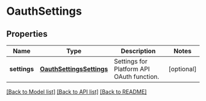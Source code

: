 # OauthSettings

## Properties
Name | Type | Description | Notes
------------ | ------------- | ------------- | -------------
**settings** | [**OauthSettingsSettings**](OauthSettingsSettings.md) | Settings for Platform API OAuth function. | [optional] 

[[Back to Model list]](../README.md#documentation-for-models) [[Back to API list]](../README.md#documentation-for-api-endpoints) [[Back to README]](../README.md)


